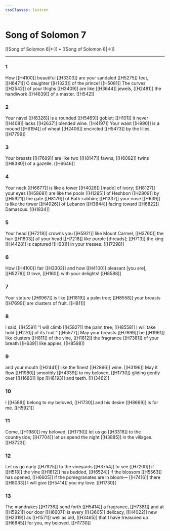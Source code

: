 ```yaml
---
cssClasses: lexicon
---
```


# Song of Solomon 7

[[Song of Solomon 6|←]] • [[Song of Solomon 8|→]]

---

### 1
How [[H4100]] beautiful [[H3303]] are your sandaled [[H5275]] feet, [[H6471]] O daughter [[H1323]] of the prince! [[H5081]] The curves [[H2542]] of your thighs [[H3409]] are like [[H3644]] jewels, [[H2481]] the handiwork [[H4639]] of a master. [[H542]]

### 2
Your navel [[H8326]] is a rounded [[H5469]] goblet; [[H101]] it never [[H408]] lacks [[H2637]] blended wine. [[H4197]] Your waist [[H990]] is a mound [[H6194]] of wheat [[H2406]] encircled [[H5473]] by the lilies. [[H7799]]

### 3
Your breasts [[H7699]] are like two [[H8147]] fawns, [[H6082]] twins [[H8380]] of a gazelle. [[H6646]]

### 4
Your neck [[H6677]] is like a tower [[H4026]] [made] of ivory; [[H8127]] your eyes [[H5869]] are like the pools [[H1295]] of Heshbon [[H2809]] by [[H5921]] the gate [[H8179]] of Bath-rabbim; [[H1337]] your nose [[H639]] is like the tower [[H4026]] of Lebanon [[H3844]] facing toward [[H6822]] Damascus. [[H1834]]

### 5
Your head [[H7218]] crowns you [[H5921]] like Mount Carmel, [[H3760]] the hair [[H1803]] of your head [[H7218]] like purple [threads]; [[H713]] the king [[H4428]] is captured [[H631]] in your tresses. [[H7298]]

### 6
How [[H4100]] fair [[H3302]] and how [[H4100]] pleasant [you are], [[H5276]] O love, [[H160]] with your delights! [[H8588]]

### 7
Your stature [[H6967]] is like [[H1819]] a palm tree; [[H8558]] your breasts [[H7699]] are clusters of fruit. [[H811]]

### 8
I said, [[H559]] “I will climb [[H5927]] the palm tree; [[H8558]] I will take hold [[H270]] of its fruit.” [[H5577]] May your breasts [[H7699]] be [[H1961]] like clusters [[H811]] of the vine, [[H1612]] the fragrance [[H7381]] of your breath [[H639]] like apples, [[H8598]]

### 9
and your mouth [[H2441]] like the finest [[H2896]] wine. [[H3196]] May it flow [[H1980]] smoothly [[H4339]] to my beloved, [[H1730]] gliding gently over [[H1680]] lips [[H8193]] and teeth. [[H3462]]

### 10
I [[H589]] belong to my beloved, [[H1730]] and his desire [[H8669]] is for me. [[H5921]]

### 11
Come, [[H1980]] my beloved, [[H1730]] let us go [[H3318]] to the countryside; [[H7704]] let us spend the night [[H3885]] in the villages. [[H3723]]

### 12
Let us go early [[H7925]] to the vineyards [[H3754]] to see [[H7200]] if [[H518]] the vine [[H1612]] has budded, [[H6524]] if the blossom [[H5563]] has opened, [[H6605]] if the pomegranates are in bloom— [[H7416]] there [[H8033]] I will give [[H5414]] you my love. [[H1730]]

### 13
The mandrakes [[H1736]] send forth [[H5414]] a fragrance, [[H7381]] and at [[H5921]] our door [[H6607]] is every [[H3605]] delicacy, [[H4022]] new [[H2319]] as [[H1571]] well as old, [[H3465]] that I have treasured up [[H6845]] for you,  my beloved. [[H1730]]

